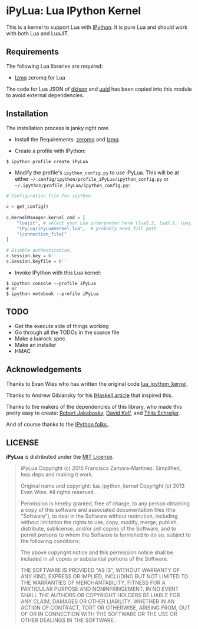 # iPyLua: Lua IPython Kernel

This is a kernel to support Lua with [IPython](http://ipython.org).  It is pure
Lua and should work with both Lua and LuaJIT.


## Requirements

The following Lua libraries are required:

 * [lzmq](https://github.com/zeromq/lzmq) zeromq for Lua

The code for Lua JSON of [dkjson](http://dkolf.de/src/dkjson-lua.fsl/home) and
[uuid](https://github.com/Tieske/uuid/blob/master/src/uuid.lua) has been copied
into this module to avoid external dependencies.

## Installation

The installation process is janky right now.

 * Install the Requirements: [zeromq](http://zeromq.org/) and
   [lzmq](https://github.com/zeromq/lzmq).

 * Create a profile with IPython:

```
$ ipython profile create iPyLua
```

 * Modify the profile's `ipython_config.py` to use iPyLua.  This
 will be at either `~/.config/ipython/profile_iPyLua/ipython_config.py` or
 `~/.ipython/profile_iPyLua/ipython_config.py`:

```Python
# Configuration file for ipython.
   
c = get_config()
   
c.KernelManager.kernel_cmd = [
    "luajit", # select your Lua interpreter here (lua5.2, lua5.1, luajit)
    "iPyLua/iPyLuaKernel.lua",  # probably need full path
    "{connection_file}"
]
   
# Disable authentication.
c.Session.key = b''
c.Session.keyfile = b''
```

 * Invoke IPython with this Lua kernel:

```
$ ipython console --profile iPyLua
# or 
$ ipython notebook --profile iPyLua
```

## TODO

 * Get the execute side of things working
 * Go through all the TODOs in the source file
 * Make a luarock spec
 * Make an installer
 * HMAC 


## Acknowledgements

Thanks to Evan Wies who has written the original code
[lua_ipython_kernel](https://github.com/neomantra/lua_ipython_kernel).

Thanks to Andrew Gibiansky for his
[IHaskell article](http://andrew.gibiansky.com/blog/ipython/ipython-kernels/)
that inspired this.

Thanks to the makers of the dependencies of this library, who made this pretty
easy to create: [Robert Jakabosky](https://github.com/Neopallium),
[David Kolf](http://dkolf.de/src/dkjson-lua.fsl/home), and
[Thijs Schreijer](https://github.com/Tieske).

And of course thanks to the [IPython folks ](http://ipython.org/citing.html).

## LICENSE

**iPyLua** is distributed under the
  [MIT License](http://opensource.org/licenses/mit-license.php).

> iPyLua
> Copyright (c) 2015 Francisco Zamora-Martinez. Simplified, less deps and making
> it work.
>
> Original name and copyright: lua_ipython_kernel
> Copyright (c) 2013 Evan Wies.  All rights reserved.
> 
> Permission is hereby granted, free of charge, to any person obtaining a copy
> of this software and associated documentation files (the "Software"), to deal
> in the Software without restriction, including without limitation the rights
> to use, copy, modify, merge, publish, distribute, sublicense, and/or sell
> copies of the Software, and to permit persons to whom the Software is
> furnished to do so, subject to the following conditions:
> 
> The above copyright notice and this permission notice shall be included in all
> copies or substantial portions of the Software.
> 
> THE SOFTWARE IS PROVIDED "AS IS", WITHOUT WARRANTY OF ANY KIND, EXPRESS OR
> IMPLIED, INCLUDING BUT NOT LIMITED TO THE WARRANTIES OF MERCHANTABILITY,
> FITNESS FOR A PARTICULAR PURPOSE AND NONINFRINGEMENT. IN NO EVENT SHALL THE
> AUTHORS OR COPYRIGHT HOLDERS BE LIABLE FOR ANY CLAIM, DAMAGES OR OTHER
> LIABILITY, WHETHER IN AN ACTION OF CONTRACT, TORT OR OTHERWISE, ARISING FROM,
> OUT OF OR IN CONNECTION WITH THE SOFTWARE OR THE USE OR OTHER DEALINGS IN THE
> SOFTWARE.
